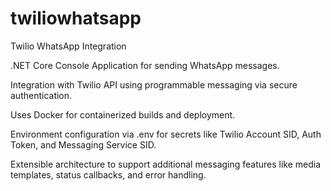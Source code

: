 # twiliowhatsapp
Twilio WhatsApp Integration

.NET Core Console Application for sending WhatsApp messages.

Integration with Twilio API using programmable messaging via secure authentication.

Uses Docker for containerized builds and deployment.

Environment configuration via .env for secrets like Twilio Account SID, Auth Token, and Messaging Service SID.

Extensible architecture to support additional messaging features like media templates, status callbacks, and error handling.
